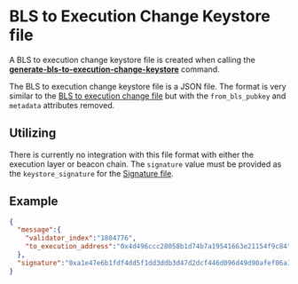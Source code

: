 # BLS to Execution Change Keystore file

A BLS to execution change keystore file is created when calling the **[generate-bls-to-execution-change-keystore](generate_bls_to_execution_change_keystore.md)** command.

The BLS to execution change keystore file is a JSON file. The format is very similar to the [BLS to execution change file](bls_to_execution_change_file.md) but with the `from_bls_pubkey` and `metadata` attributes removed.

## Utilizing

There is currently no integration with this file format with either the execution layer or beacon chain. The `signature` value must be provided as the `keystore_signature` for the [Signature file](https://github.com/ethstaker/update-credentials-without-mnemonic#signature-file-format).

## Example
```JSON
{
  "message":{
    "validator_index":"1804776",
    "to_execution_address":"0x4d496ccc28058b1d74b7a19541663e21154f9c84"
  },
  "signature":"0xa1e47e6b1fdf4dd5f1dd3ddb3d47d2dcf446d096d49d90afef06a38dc02fba6b4d16d1dc1184c791e54666dabb8bdedd0660bc9bb3bc5d0e592eaf5f0c978cca4fcafe4037672940d6f1a44d2a33503c30cb98ca695979b1de9e321a8a694bc2",
}
```
